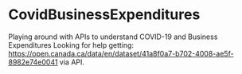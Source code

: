 # CovidBusinessExpenditures
Playing around with APIs to understand COVID-19 and Business Expenditures 
Looking for help getting: https://open.canada.ca/data/en/dataset/41a8f0a7-b702-4008-ae5f-8982e74e0041 via API. 
